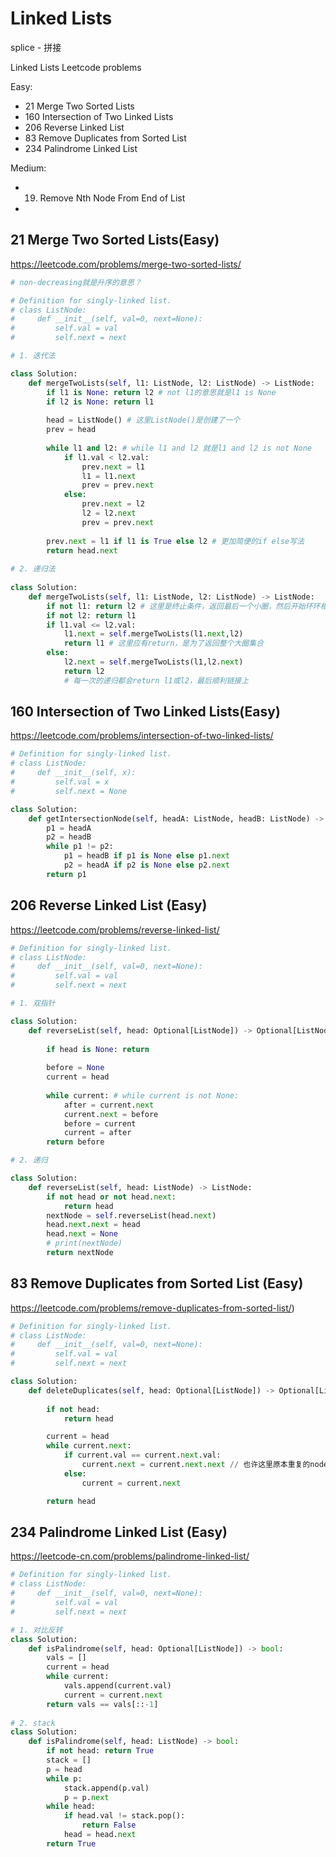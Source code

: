 # Linked Lists
splice - 拼接

Linked Lists Leetcode problems

Easy:
* 21 Merge Two Sorted Lists
* 160 Intersection of Two Linked Lists
* 206 Reverse Linked List
* 83 Remove Duplicates from Sorted List
* 234 Palindrome Linked List

Medium:
* 19. Remove Nth Node From End of List
* 

## 21 Merge Two Sorted Lists(Easy)
https://leetcode.com/problems/merge-two-sorted-lists/

```python
# non-decreasing就是升序的意思？

# Definition for singly-linked list.
# class ListNode:
#     def __init__(self, val=0, next=None):
#         self.val = val
#         self.next = next

# 1. 迭代法

class Solution:
    def mergeTwoLists(self, l1: ListNode, l2: ListNode) -> ListNode:
        if l1 is None: return l2 # not l1的意思就是l1 is None
        if l2 is None: return l1 
        
        head = ListNode() # 这里ListNode()是创建了一个
        prev = head
        
        while l1 and l2: # while l1 and l2 就是l1 and l2 is not None
            if l1.val < l2.val:
                prev.next = l1
                l1 = l1.next
                prev = prev.next
            else:
                prev.next = l2
                l2 = l2.next
                prev = prev.next
                
        prev.next = l1 if l1 is True else l2 # 更加简便的if else写法
        return head.next
 
# 2. 递归法
 
class Solution:
    def mergeTwoLists(self, l1: ListNode, l2: ListNode) -> ListNode:
        if not l1: return l2 # 这里是终止条件，返回最后一个小圈，然后开始环环相链  
        if not l2: return l1
        if l1.val <= l2.val:  
            l1.next = self.mergeTwoLists(l1.next,l2)
            return l1 # 这里应有return，是为了返回整个大圈集合
        else:
            l2.next = self.mergeTwoLists(l1,l2.next)
            return l2
            # 每一次的递归都会return l1或l2，最后顺利链接上
```

## 160 Intersection of Two Linked Lists(Easy)
https://leetcode.com/problems/intersection-of-two-linked-lists/

```python
# Definition for singly-linked list.
# class ListNode:
#     def __init__(self, x):
#         self.val = x
#         self.next = None

class Solution:
    def getIntersectionNode(self, headA: ListNode, headB: ListNode) -> ListNode:
        p1 = headA
        p2 = headB
        while p1 != p2:
            p1 = headB if p1 is None else p1.next
            p2 = headA if p2 is None else p2.next
        return p1
```

## 206 Reverse Linked List (Easy)
https://leetcode.com/problems/reverse-linked-list/

```python
# Definition for singly-linked list.
# class ListNode:
#     def __init__(self, val=0, next=None):
#         self.val = val
#         self.next = next

# 1. 双指针

class Solution:
    def reverseList(self, head: Optional[ListNode]) -> Optional[ListNode]:
        
        if head is None: return 
        
        before = None
        current = head
        
        while current: # while current is not None:
            after = current.next
            current.next = before
            before = current
            current = after
        return before

# 2. 递归

class Solution:
    def reverseList(self, head: ListNode) -> ListNode:
        if not head or not head.next:
            return head
        nextNode = self.reverseList(head.next)
        head.next.next = head
        head.next = None
        # print(nextNode)
        return nextNode
```        

## 83 Remove Duplicates from Sorted List (Easy)
https://leetcode.com/problems/remove-duplicates-from-sorted-list/)

```python
# Definition for singly-linked list.
# class ListNode:
#     def __init__(self, val=0, next=None):
#         self.val = val
#         self.next = next

class Solution:
    def deleteDuplicates(self, head: Optional[ListNode]) -> Optional[ListNode]:
        
        if not head:
            return head

        current = head
        while current.next:
            if current.val == current.next.val: 
                current.next = current.next.next // 也许这里原本重复的node就自动断开？or重叠？
            else:
                current = current.next

        return head
```

## 234 Palindrome Linked List (Easy)
https://leetcode-cn.com/problems/palindrome-linked-list/

```python
# Definition for singly-linked list.
# class ListNode:
#     def __init__(self, val=0, next=None):
#         self.val = val
#         self.next = next

# 1. 对比反转
class Solution:
    def isPalindrome(self, head: Optional[ListNode]) -> bool:
        vals = []
        current = head
        while current:
            vals.append(current.val)
            current = current.next
        return vals == vals[::-1]
 
# 2. stack
class Solution:
    def isPalindrome(self, head: ListNode) -> bool:
        if not head: return True
        stack = []
        p = head
        while p:
            stack.append(p.val)
            p = p.next
        while head:
            if head.val != stack.pop():
                return False
            head = head.next
        return True        
```

